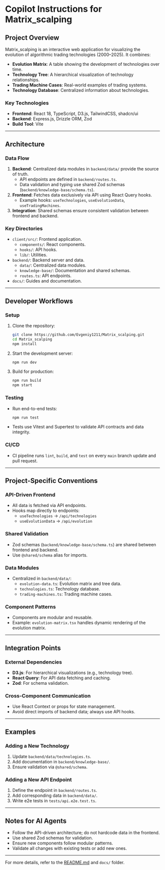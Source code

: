 # Copilot Instructions for Matrix_scalping

## Project Overview
Matrix_scalping is an interactive web application for visualizing the evolution of algorithmic trading technologies (2000–2025). It combines:
- **Evolution Matrix**: A table showing the development of technologies over time.
- **Technology Tree**: A hierarchical visualization of technology relationships.
- **Trading Machine Cases**: Real-world examples of trading systems.
- **Technology Database**: Centralized information about technologies.

### Key Technologies
- **Frontend**: React 18, TypeScript, D3.js, TailwindCSS, shadcn/ui
- **Backend**: Express.js, Drizzle ORM, Zod
- **Build Tool**: Vite

---

## Architecture

### Data Flow
1. **Backend**: Centralized data modules in `backend/data/` provide the source of truth.
   - API endpoints are defined in `backend/routes.ts`.
   - Data validation and typing use shared Zod schemas (`backend/knowledge-base/schema.ts`).
2. **Frontend**: Fetches data exclusively via API using React Query hooks.
   - Example hooks: `useTechnologies`, `useEvolutionData`, `useTradingMachines`.
3. **Integration**: Shared schemas ensure consistent validation between frontend and backend.

### Key Directories
- `client/src/`: Frontend application.
  - `components/`: React components.
  - `hooks/`: API hooks.
  - `lib/`: Utilities.
- `backend/`: Backend server and data.
  - `data/`: Centralized data modules.
  - `knowledge-base/`: Documentation and shared schemas.
  - `routes.ts`: API endpoints.
- `docs/`: Guides and documentation.

---

## Developer Workflows

### Setup
1. Clone the repository:
   ```bash
   git clone https://github.com/Evgeniy1211/Matrix_scalping.git
   cd Matrix_scalping
   npm install
   ```
2. Start the development server:
   ```bash
   npm run dev
   ```
3. Build for production:
   ```bash
   npm run build
   npm start
   ```

### Testing
- Run end-to-end tests:
  ```bash
  npm run test
  ```
- Tests use Vitest and Supertest to validate API contracts and data integrity.

### CI/CD
- CI pipeline runs `lint`, `build`, and `test` on every `main` branch update and pull request.

---

## Project-Specific Conventions

### API-Driven Frontend
- All data is fetched via API endpoints.
- Hooks map directly to endpoints:
  - `useTechnologies` → `/api/technologies`
  - `useEvolutionData` → `/api/evolution`

### Shared Validation
- Zod schemas (`backend/knowledge-base/schema.ts`) are shared between frontend and backend.
- Use `@shared/schema` alias for imports.

### Data Modules
- Centralized in `backend/data/`:
  - `evolution-data.ts`: Evolution matrix and tree data.
  - `technologies.ts`: Technology database.
  - `trading-machines.ts`: Trading machine cases.

### Component Patterns
- Components are modular and reusable.
- Example: `evolution-matrix.tsx` handles dynamic rendering of the evolution matrix.

---

## Integration Points

### External Dependencies
- **D3.js**: For hierarchical visualizations (e.g., technology tree).
- **React Query**: For API data fetching and caching.
- **Zod**: For schema validation.

### Cross-Component Communication
- Use React Context or props for state management.
- Avoid direct imports of backend data; always use API hooks.

---

## Examples

### Adding a New Technology
1. Update `backend/data/technologies.ts`.
2. Add documentation in `backend/knowledge-base/`.
3. Ensure validation via `@shared/schema`.

### Adding a New API Endpoint
1. Define the endpoint in `backend/routes.ts`.
2. Add corresponding data in `backend/data/`.
3. Write e2e tests in `tests/api.e2e.test.ts`.

---

## Notes for AI Agents
- Follow the API-driven architecture; do not hardcode data in the frontend.
- Use shared Zod schemas for validation.
- Ensure new components follow modular patterns.
- Validate all changes with existing tests or add new ones.

---

For more details, refer to the [README.md](../README.md) and `docs/` folder.